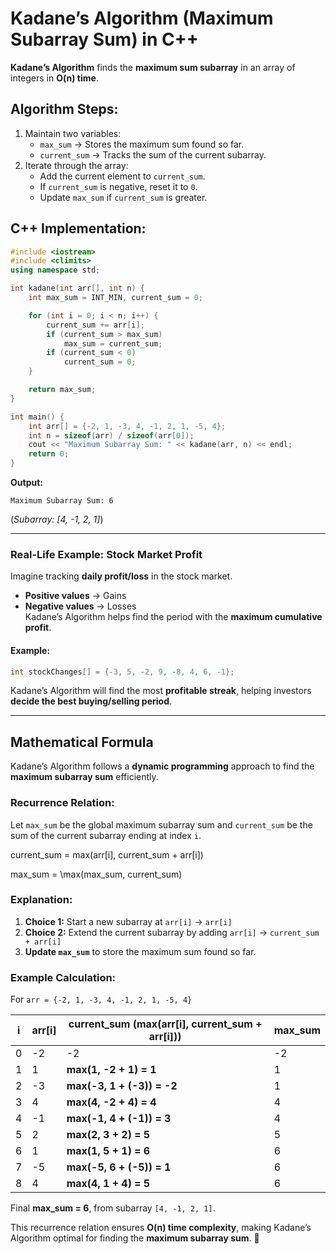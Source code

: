 # **Kadane’s Algorithm (Maximum Subarray Sum) in C++**  

**Kadane’s Algorithm** finds the **maximum sum subarray** in an array of integers in **O(n) time**.  

## **Algorithm Steps:**  
1. Maintain two variables:  
   - `max_sum` → Stores the maximum sum found so far.  
   - `current_sum` → Tracks the sum of the current subarray.  
2. Iterate through the array:  
   - Add the current element to `current_sum`.  
   - If `current_sum` is negative, reset it to `0`.  
   - Update `max_sum` if `current_sum` is greater.  

## **C++ Implementation:**
```cpp
#include <iostream>
#include <climits>
using namespace std;

int kadane(int arr[], int n) {
    int max_sum = INT_MIN, current_sum = 0;

    for (int i = 0; i < n; i++) {
        current_sum += arr[i];
        if (current_sum > max_sum) 
            max_sum = current_sum;
        if (current_sum < 0) 
            current_sum = 0;
    }

    return max_sum;
}

int main() {
    int arr[] = {-2, 1, -3, 4, -1, 2, 1, -5, 4};
    int n = sizeof(arr) / sizeof(arr[0]);
    cout << "Maximum Subarray Sum: " << kadane(arr, n) << endl;
    return 0;
}
```
**Output:**  
```
Maximum Subarray Sum: 6
```
(*Subarray: [4, -1, 2, 1]*)

---

### **Real-Life Example: Stock Market Profit**  
Imagine tracking **daily profit/loss** in the stock market.  
- **Positive values** → Gains  
- **Negative values** → Losses  
Kadane’s Algorithm helps find the period with the **maximum cumulative profit**.

#### **Example:**
```cpp
int stockChanges[] = {-3, 5, -2, 9, -8, 4, 6, -1};
```
Kadane’s Algorithm will find the most **profitable streak**, helping investors **decide the best buying/selling period**.

---

## **Mathematical Formula**  
Kadane’s Algorithm follows a **dynamic programming** approach to find the **maximum subarray sum** efficiently.

### **Recurrence Relation:**  
Let `max_sum` be the global maximum subarray sum and `current_sum` be the sum of the current subarray ending at index `i`.

current_sum = max(arr[i], current_sum + arr[i])

max_sum = \max(max_sum, current_sum)

### **Explanation:**
1. **Choice 1:** Start a new subarray at `arr[i]` → `arr[i]`
2. **Choice 2:** Extend the current subarray by adding `arr[i]` → `current_sum + arr[i]`
3. **Update `max_sum`** to store the maximum sum found so far.

### **Example Calculation:**
For `arr = {-2, 1, -3, 4, -1, 2, 1, -5, 4}`  

| i  | arr[i] | current_sum (max(arr[i], current_sum + arr[i])) | max_sum |
|----|--------|---------------------------------|---------|
| 0  | -2     | -2                              | -2      |
| 1  |  1     | **max(1, -2 + 1) = 1**          | 1       |
| 2  | -3     | **max(-3, 1 + (-3)) = -2**      | 1       |
| 3  |  4     | **max(4, -2 + 4) = 4**          | 4       |
| 4  | -1     | **max(-1, 4 + (-1)) = 3**       | 4       |
| 5  |  2     | **max(2, 3 + 2) = 5**           | 5       |
| 6  |  1     | **max(1, 5 + 1) = 6**           | 6       |
| 7  | -5     | **max(-5, 6 + (-5)) = 1**       | 6       |
| 8  |  4     | **max(4, 1 + 4) = 5**           | 6       |

Final **max_sum = 6**, from subarray `[4, -1, 2, 1]`.

This recurrence relation ensures **O(n) time complexity**, making Kadane’s Algorithm optimal for finding the **maximum subarray sum**. 🚀